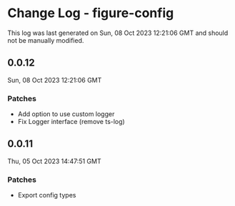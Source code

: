 # Change Log - figure-config

This log was last generated on Sun, 08 Oct 2023 12:21:06 GMT and should not be manually modified.

## 0.0.12
Sun, 08 Oct 2023 12:21:06 GMT

### Patches

- Add option to use custom logger
- Fix Logger interface (remove ts-log)

## 0.0.11
Thu, 05 Oct 2023 14:47:51 GMT

### Patches

- Export config types


